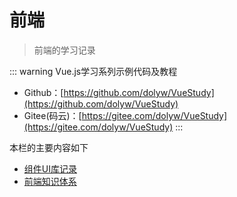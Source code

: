 # 前端

> 前端的学习记录

::: warning Vue.js学习系列示例代码及教程
* Github：[https://github.com/dolyw/VueStudy](https://github.com/dolyw/VueStudy)
* Gitee(码云)：[https://gitee.com/dolyw/VueStudy](https://gitee.com/dolyw/VueStudy)
:::

本栏的主要内容如下

* [组件UI库记录](00-Notes.html)
* [前端知识体系](01-Knowledge-System.html)